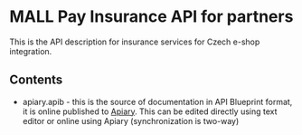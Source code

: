 # MALL Pay Insurance API for partners

This is the API description for insurance services for Czech e-shop integration.

## Contents
- apiary.apib - this is the source of documentation in API Blueprint format, it is online published to [Apiary](https://miaapi.docs.apiary.io/). This can be edited directly using text editor or online using Apiary (synchronization is two-way)
